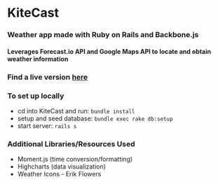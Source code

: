 # KiteCast

### Weather app made with Ruby on Rails and Backbone.js

#### Leverages Forecast.io API and Google Maps API to locate and obtain weather information

### Find a live version [here][heroku]
[heroku]: http://kitecast.judylong.xyz/


### To set up locally
- cd into KiteCast and run: `bundle install`
- setup and seed database: `bundle exec rake db:setup`
- start server: `rails s`

### Additional Libraries/Resources Used
- Moment.js (time conversion/formatting)
- Highcharts (data visualization)
- Weather Icons - Erik Flowers

